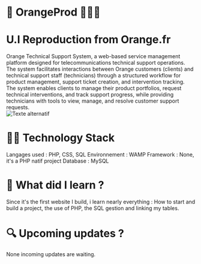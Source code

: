 # 🍊 OrangeProd 👷🏾‍♂️
# U.I Reproduction from Orange.fr

Orange Technical Support System, a web-based service management platform designed for telecommunications technical support operations.
The system facilitates interactions between Orange customers (clients) and technical support staff (technicians) through a structured workflow for product management, support ticket creation, and intervention tracking. <br/>
The system enables clients to manage their product portfolios, request technical interventions, and track support progress, while providing technicians with tools to view, manage, and resolve customer support requests.
<br>
![Texte alternatif](images/monimage.png)

# 🏂🏼 Technology Stack

Langages used : PHP, CSS, SQL
Environnement : WAMP
Framework : None, it's a PHP natif project
Database : MySQL

# 🧠 What did I learn ?

Since it's the first website I build, i learn nearly everything : How to start and build a project, the use of PHP, the SQL gestion and linking my tables.

# 🔍 Upcoming updates ?

None incoming updates are waiting.
